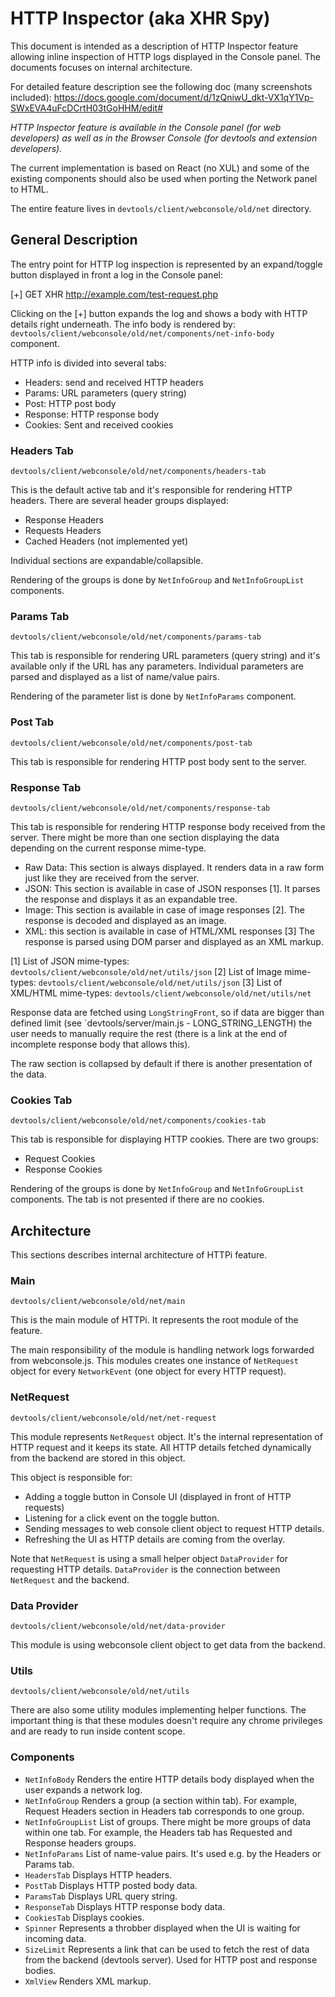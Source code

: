 # HTTP Inspector (aka XHR Spy)
This document is intended as a description of HTTP Inspector feature allowing
inline inspection of HTTP logs displayed in the Console panel. The documents
focuses on internal architecture.

For detailed feature description see the following doc
(many screenshots included):
https://docs.google.com/document/d/1zQniwU_dkt-VX1qY1Vp-SWxEVA4uFcDCrtH03tGoHHM/edit#

_HTTP Inspector feature is available in the Console panel (for web developers)
as well as in the Browser Console (for devtools and extension developers)._

The current implementation is based on React (no XUL) and some of the existing
components should also be used when porting the Network panel to HTML.

The entire feature lives in `devtools/client/webconsole/old/net` directory.

## General Description
The entry point for HTTP log inspection is represented by an expand/toggle
button displayed in front a log in the Console panel:

[+] GET XHR http://example.com/test-request.php

Clicking on the [+] button expands the log and shows a body with HTTP details
right underneath. The info body is rendered by:
`devtools/client/webconsole/old/net/components/net-info-body` component.

HTTP info is divided into several tabs:

* Headers: send and received HTTP headers
* Params: URL parameters (query string)
* Post: HTTP post body
* Response: HTTP response body
* Cookies: Sent and received cookies

### Headers Tab
`devtools/client/webconsole/old/net/components/headers-tab`

This is the default active tab and it's responsible for rendering
HTTP headers. There are several header groups displayed:

* Response Headers
* Requests Headers
* Cached Headers (not implemented yet)

Individual sections are expandable/collapsible.

Rendering of the groups is done by `NetInfoGroup` and `NetInfoGroupList`
components.

### Params Tab
`devtools/client/webconsole/old/net/components/params-tab`

This tab is responsible for rendering URL parameters (query string)
and it's available only if the URL has any parameters. Individual
parameters are parsed and displayed as a list of name/value pairs.

Rendering of the parameter list is done by `NetInfoParams` component.

### Post Tab
`devtools/client/webconsole/old/net/components/post-tab`

This tab is responsible for rendering HTTP post body sent to the server.

### Response Tab
`devtools/client/webconsole/old/net/components/response-tab`

This tab is responsible for rendering HTTP response body received from
the server. There might be more than one section displaying the data
depending on the current response mime-type.

* Raw Data: This section is always displayed. It renders data in a raw
form just like they are received from the server.
* JSON: This section is available in case of JSON responses [1].
It parses the response and displays it as an expandable tree.
* Image: This section is available in case of image responses [2].
The response is decoded and displayed as an image.
* XML: this section is available in case of HTML/XML responses [3]
The response is parsed using DOM parser and displayed as an XML markup.

[1] List of JSON mime-types: `devtools/client/webconsole/old/net/utils/json`
[2] List of Image mime-types: `devtools/client/webconsole/old/net/utils/json`
[3] List of XML/HTML mime-types: `devtools/client/webconsole/old/net/utils/net`

Response data are fetched using `LongStringFront`, so if data are bigger
than defined limit (see `devtools/server/main.js - LONG_STRING_LENGTH)
the user needs to manually require the rest (there is a link at the end
of incomplete response body that allows this).

The raw section is collapsed by default if there is another presentation
of the data.

### Cookies Tab
`devtools/client/webconsole/old/net/components/cookies-tab`

This tab is responsible for displaying HTTP cookies.
There are two groups:

* Request Cookies
* Response Cookies

Rendering of the groups is done by `NetInfoGroup` and `NetInfoGroupList`
components. The tab is not presented if there are no cookies.

## Architecture
This sections describes internal architecture of HTTPi feature.

### Main
`devtools/client/webconsole/old/net/main`

This is the main module of HTTPi. It represents the root module
of the feature.

The main responsibility of the module is handling network logs forwarded
from webconsole.js. This modules creates one instance of `NetRequest`
object for every `NetworkEvent` (one object for every HTTP request).

### NetRequest
`devtools/client/webconsole/old/net/net-request`

This module represents `NetRequest` object. It's the internal representation
of HTTP request and it keeps its state. All HTTP details fetched dynamically
from the backend are stored in this object.

This object is responsible for:
* Adding a toggle button in Console UI (displayed in front of HTTP requests)
* Listening for a click event on the toggle button.
* Sending messages to web console client object to request HTTP details.
* Refreshing the UI as HTTP details are coming from the overlay.

Note that `NetRequest` is using a small helper object `DataProvider` for
requesting HTTP details. `DataProvider` is the connection between `NetRequest`
and the backend.

### Data Provider
`devtools/client/webconsole/old/net/data-provider`

This module is using webconsole client object to get data from the backend.

### Utils
`devtools/client/webconsole/old/net/utils`

There are also some utility modules implementing helper functions.
The important thing is that these modules doesn't require any chrome
privileges and are ready to run inside content scope.

### Components
* `NetInfoBody` Renders the entire HTTP details body displayed when the
  user expands a network log.
* `NetInfoGroup` Renders a group (a section within tab). For example,
  Request Headers section in Headers tab corresponds to one group.
* `NetInfoGroupList` List of groups. There might be more groups of data
  within one tab. For example, the Headers tab has Requested and Response
  headers groups.
* `NetInfoParams` List of name-value pairs. It's used e.g. by the Headers
  or Params tab.
* `HeadersTab` Displays HTTP headers.
* `PostTab` Displays HTTP posted body data.
* `ParamsTab` Displays URL query string.
* `ResponseTab` Displays HTTP response body data.
* `CookiesTab` Displays cookies.
* `Spinner` Represents a throbber displayed when the UI is waiting for
  incoming data.
* `SizeLimit` Represents a link that can be used to fetch the
  rest of data from the backend (devtools server). Used for HTTP post
  and response bodies.
* `XmlView` Renders XML markup.
